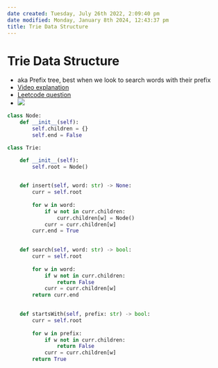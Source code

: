 ```yaml
---
date created: Tuesday, July 26th 2022, 2:09:40 pm
date modified: Monday, January 8th 2024, 12:43:37 pm
title: Trie Data Structure
---
```


# Trie Data Structure

- aka Prefix tree, best when we look to search words with their prefix
- [Video explanation](https://youtu.be/oobqoCJlHA0)
- [Leetcode question](https://leetcode.com/problems/implement-trie-prefix-tree/)
- ![](https://miro.medium.com/max/1200/1*-K7LHR1JFGIP_4AuzJel4A.png)

```python
class Node:
    def __init__(self):
        self.children = {}
        self.end = False

class Trie:

    def __init__(self):
        self.root = Node()
        

    def insert(self, word: str) -> None:
        curr = self.root
        
        for w in word:
            if w not in curr.children:
                curr.children[w] = Node()
            curr = curr.children[w]
        curr.end = True
        

    def search(self, word: str) -> bool:
        curr = self.root
        
        for w in word:
            if w not in curr.children:
                return False
            curr = curr.children[w]
        return curr.end
        

    def startsWith(self, prefix: str) -> bool:
        curr = self.root
        
        for w in prefix:
            if w not in curr.children:
                return False
            curr = curr.children[w]
        return True
```
